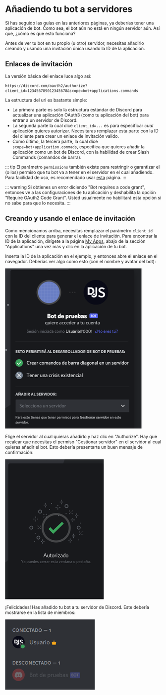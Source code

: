 # Añadiendo tu bot a servidores

Si has seguido las guías en las anteriores páginas, ya deberías tener una aplicación de bot. Como sea, el bot aún no está en ningún servidor aún. Así que, ¿cómo es que esto funciona?

Antes de ver tu bot en tu propio (u otro) servidor, necesitas añadirlo creando y usando una invitación única usando la ID de la aplicación.

## Enlaces de invitación

La versión básica del enlace luce algo así:

```
https://discord.com/oauth2/authorize?client_id=123456789012345678&scope=bot+applications.commands
```

La estructura del url es bastante simple:

* La primera parte es solo la estructura estándar de Discord para actualizar una aplicación OAuth3 (como tu aplicación del bot) para entrar a un servidor de Discord.
* La segunda parte la cual dice `client_id=...` es para especificar _cual_ aplicación quieres autorizar. Necesitaras remplazar esta parte con la ID del cliente para crear un enlace de invitación valido.
* Como último, la tercera parte, la cual dice `scope=bot+application.commads`, especifica que quieres añadir la aplicación como un bot de Discord, con la habilidad de crear Slash Commands (comandos de barra).


::: tip
El parámetro `permissions` también existe para restringir o garantizar el (o los) permiso que tu bot va a tener en el servidor en el cual añadiendo. Para facilidad de uso, es recomendado usar [esta](https://discordapi.com/permissions.html) página.
:::

::: warning
Si obtienes un error diciendo "Bot requires a code grant", entonces ve a las configuraciones de tu aplicación y deshabilita la opción "Require OAuth2 Code Grant". Usted usualmente no habilitará esta opción si no sabe para que lo necesita.
:::

## Creando y usando el enlace de invitación

Como mencionamos arriba, necesitas remplazar el parámetro `client_id` con la ID del cliente para generar el enlace de invitación. Para encontrar la ID de la aplicación, dirígete a la página [My Apps](https://discord.com/developers/applications/me), abajo de la sección "Applications" una vez más y clic en la aplicación de tu bot.

Inserta la ID de la aplicación en el ejemplo, y entonces abre el enlace en el navegador. Deberías ver algo como esto (con el nombre y avatar del bot):

![Página de autorización](./images/bot-auth-page.png)

Elige el servidor al cual quieras añadirlo y haz clic en "Authorize". Hay que recalcar que necesitas el permiso "Gestionar servidor" en el servidor al cual quieras añadir el bot. Esto debería presentarte un buen mensaje de confirmación:


![Bot autorizado](./images/bot-authorized.png)

¡Felicidades! Has añadido tu bot a tu servidor de Discord. Este debería mostrarse en la lista de miembros:

![Bot en la lista de miembros](./images/bot-in-memberlist.png)
